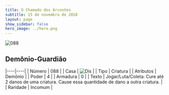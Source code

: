 ```yaml
---
title: O Chamado dos Arcontes
subtitle: 15 de novembro de 2018
layout: page
show_sidebar: false
hero_image: ../hero.png
---
```


![088](https://cdn.keyforgegame.com/media/card_front/pt/341_088_W95JX5C22HW7_pt.png)

## Demônio-Guardião

|----|----|
| Número | 088 |
| Casa | ![Dis](https://archonarcana.com/images/thumb/e/e8/Dis.png/22px-Dis.png "Dis") |
| Tipo | Criatura |
| Atributos | Demônio |
| Poder | 4 |
| Armadura | 0 |
| Texto | Jogar/Luta/Coleta: Cure até 2 danos de uma criatura. Cause essa quantidade de dano a outra criatura. |
| Raridade | Incomum |
